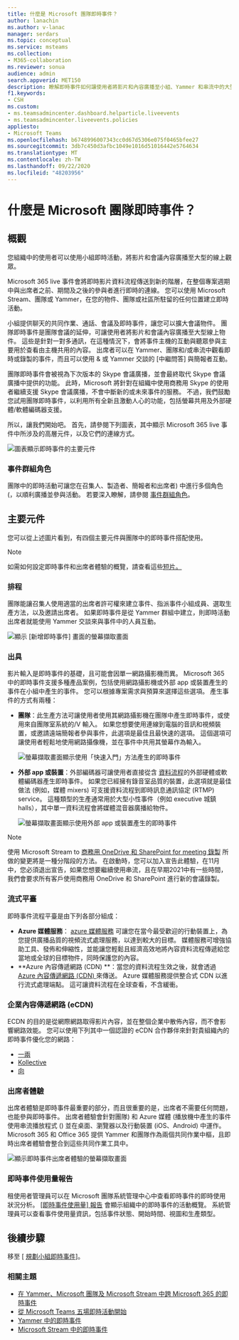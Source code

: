 ```yaml
---
title: 什麼是 Microsoft 團隊即時事件？
author: lanachin
ms.author: v-lanac
manager: serdars
ms.topic: conceptual
ms.service: msteams
ms.collection:
- M365-collaboration
ms.reviewer: sonua
audience: admin
search.appverid: MET150
description: 瞭解即時事件如何讓使用者將影片和內容廣播至小組、Yammer 和串流中的大型線上物件。
f1.keywords:
- CSH
ms.custom:
- ms.teamsadmincenter.dashboard.helparticle.liveevents
- ms.teamsadmincenter.liveevents.policies
appliesto:
- Microsoft Teams
ms.openlocfilehash: b6748996007343cc0d67d5306e075f0465bfee27
ms.sourcegitcommit: 3db7c450d3afbc1049e1016d51016442e5764634
ms.translationtype: MT
ms.contentlocale: zh-TW
ms.lasthandoff: 09/22/2020
ms.locfileid: "48203956"
---
```

# <a name="what-are-microsoft-teams-live-events"></a>什麼是 Microsoft 團隊即時事件？

## <a name="overview"></a>概觀

您組織中的使用者可以使用小組即時活動，將影片和會議內容廣播至大型的線上觀眾。 

Microsoft 365 live 事件會將即時影片資料流程傳送到新的階層，在整個專案週期中與出席者之前、期間及之後的參與者進行即時的連線。 您可以使用 Microsoft Stream、團隊或 Yammer，在您的物件、團隊或社區所駐留的任何位置建立即時活動。  

小組提供聊天的共同作業、通話、會議及即時事件，讓您可以擴大會議物件。 團隊即時事件是團隊會議的延伸，可讓使用者將影片和會議內容廣播至大型線上物件。 這些是針對一對多通訊，在這種情況下，會將事件主機的互動與聽眾參與主要用於查看由主機共用的內容。 出席者可以在 Yammer、團隊和/或串流中觀看即時或錄製的事件，而且可以使用 & 或 Yammer 交談的 [中繼問答] 與簡報者互動。

團隊即時事件會被視為下次版本的 Skype 會議廣播，並會最終取代 Skype 會議廣播中提供的功能。 此時，Microsoft 將針對在組織中使用商務用 Skype 的使用者繼續支援 Skype 會議廣播，不會中斷新的或未來事件的服務。 不過，我們鼓勵您試用團隊即時事件，以利用所有全新且激動人心的功能，包括螢幕共用及外部硬體/軟體編碼器支援。

所以，讓我們開始吧。 首先，請參閱下列圖表，其中顯示 Microsoft 365 live 事件中所涉及的高層元件，以及它們的連線方式。 

![圖表顯示即時事件的主要元件](../media/teams-live-events.png  "圖表顯示即時事件、排程、生產、資料流程平臺、經過認證的協力廠商 eCDN 提供者的主要元件")

### <a name="event-group-roles"></a>事件群組角色
團隊中的即時活動可讓您在召集人、製造者、簡報者和出席者) 中進行多個角色 (，以順利廣播並參與活動。 若要深入瞭解，請參閱 [事件群組角色](https://support.office.com/article/get-started-with-microsoft-teams-live-events-d077fec2-a058-483e-9ab5-1494afda578a?ui=en-US&rs=en-US&ad=US#bkmk_roles)。

## <a name="key-components"></a>主要元件
您可以從上述圖片看到，有四個主要元件與團隊中的即時事件搭配使用。

> [!NOTE]
> 如需如何設定即時事件和出席者體驗的概覽，請查看這些[短片。](https://support.office.com/article/video-plan-and-schedule-a-live-event-f92363a0-6d98-46d2-bdd9-f2248075e502)

### <a name="scheduling"></a>排程
團隊能讓召集人使用適當的出席者許可權來建立事件、指派事件小組成員、選取生產方法，以及邀請出席者。 如果即時事件是從 Yammer 群組中建立，則即時活動出席者就能使用 Yammer 交談來與事件中的人員互動。 

![顯示 [新增即時事件] 畫面的螢幕擷取畫面](../media/teams-live-events-schedule.png "顯示 [新增即時事件] 畫面的螢幕擷取畫面，可用於建立及排程新的即時事件")

### <a name="production"></a>出具
影片輸入是即時事件的基礎，且可能會因單一網路攝影機而異。 Microsoft 365 中的即時事件支援多種產品案例，包括使用網路攝影機或外部 app 或裝置產生的事件在小組中產生的事件。 您可以根據專案需求與預算來選擇這些選項。 產生事件的方式有兩種：

- **團隊**：此生產方法可讓使用者使用其網路攝影機在團隊中產生即時事件，或使用來自團隊室系統的/V 輸入。 如果您想要使用連線到電腦的音訊和視頻裝置，或邀請遠端簡報者參與事件，此選項是最佳且最快速的選項。 這個選項可讓使用者輕鬆地使用網路攝像機，並在事件中共用其螢幕作為輸入。 

    ![螢幕擷取畫面顯示使用「快速入門」方法產生的即時事件](../media/teams-live-events-quick-start.png "螢幕擷取畫面顯示使用「快速入門」製作方法所產生的即時事件")

- **外部 app 或裝置**：外部編碼器可讓使用者直接從含 [資料流程](https://stream.microsoft.com)的外部硬體或軟體編碼器產生即時事件。 如果您已經擁有錄音室品質的裝置，此選項就是最佳做法 (例如，媒體 mixers) 可支援資料流程到即時訊息通訊協定 (RTMP) service。 這種類型的生產通常用於大型小性事件（例如 executive 城鎮 halls），其中單一資料流程會將媒體混音器廣播給物件。 

    ![螢幕擷取畫面顯示使用外部 app 或裝置產生的即時事件](../media/teams-live-events-external-encoder.png "螢幕擷取畫面顯示使用外部 app 或裝置生產方法所產生的即時事件")

>[!Note]
> 使用 Microsoft Stream to [商務用 OneDrive 和 SharePoint for meeting 錄製](../tmr-meeting-recording-change.md) 所做的變更將是一種分階段的方法。 在啟動時，您可以加入宣告此體驗，在11月中，您必須退出宣告，如果您想要繼續使用串流，且在早期2021中有一些時間，我們會要求所有客戶使用商務用 OneDrive 和 SharePoint 進行新的會議錄製。

### <a name="streaming-platform"></a>流式平臺
即時事件流程平臺是由下列各部分組成：

- **Azure 媒體服務**：  [azure 媒體服務](https://docs.microsoft.com/azure/media-services/previous/) 可讓您在當今最受歡迎的行動裝置上，為您提供廣播品質的視頻流式處理服務，以達到較大的目標。 媒體服務可增強協助工具、發佈和伸縮性，並能讓您輕鬆且經濟高效地將內容資料流程傳遞給您當地或全球的目標物件，同時保護您的內容。
- **Azure 內容傳遞網路 (CDN) **：當您的資料流程生效之後，就會透過 [Azure 內容傳遞網路 (CDN) ](https://docs.microsoft.com/azure/cdn/)來傳送。 Azure 媒體服務提供整合式 CDN 以進行流式處理端點。 這可讓資料流程在全球查看，不含緩衝。

### <a name="enterprise-content-delivery-network-ecdn"></a>企業內容傳遞網路 (eCDN) 
ECDN 的目的是從網際網路取得影片內容，並在整個企業中散佈內容，而不會影響網路效能。 您可以使用下列其中一個認證的 eCDN 合作夥伴來針對貴組織內的即時事件優化您的網路：
- [一兩](https://www.hivestreaming.com/partners/integration-partners/microsoft/)
- [Kollective](https://kollective.com/ecdn-solutions/microsoft-live-events/)
- [向](https://rampecdn.com)

### <a name="attendee-experience"></a>出席者體驗 
出席者體驗是即時事件最重要的部分，而且很重要的是，出席者不需要任何問題，也能參與即時事件。 出席者體驗會針對團隊) 和 Azure 媒體 (播放機中產生的事件使用串流播放程式 () 並在桌面、瀏覽器以及行動裝置 (iOS、Android) 中運作。 Microsoft 365 和 Office 365 提供 Yammer 和團隊作為兩個共同作業中樞，且即時出席者體驗會整合到這些共同作業工具中。 

![顯示即時事件出席者體驗的螢幕擷取畫面](../media/teams-live-events-attendee.png "顯示即時事件出席者體驗的螢幕擷取畫面")

### <a name="live-event-usage-report"></a>即時事件使用量報告 
租使用者管理員可以在 Microsoft 團隊系統管理中心中查看即時事件的即時使用狀況分析。  [ [即時事件使用量] 報告](../teams-analytics-and-reports/teams-live-event-usage-report.md) 會顯示組織中的即時事件的活動概覽。  系統管理員可以查看事件使用量資訊，包括事件狀態、開始時間、視圖和生產類型。  

## <a name="next-steps"></a>後續步驟
移至 [ [規劃小組即時事件](plan-for-teams-live-events.md)]。

### <a name="related-topics"></a>相關主題
- [在 Yammer、Microsoft 團隊及 Microsoft Stream 中跨 Microsoft 365 的即時事件](https://docs.microsoft.com/stream/live-event-m365)
- [從 Microsoft Teams 五場即時活動開始](https://support.office.com/article/d077fec2-a058-483e-9ab5-1494afda578a)
- [Yammer 中的即時事件](https://support.office.com/article/live-events-in-yammer-4ece0ee2-c268-4636-bf2a-16e454befe57)
- [Microsoft Stream 中的即時事件](https://docs.microsoft.com/stream/live-event-overview)

 
